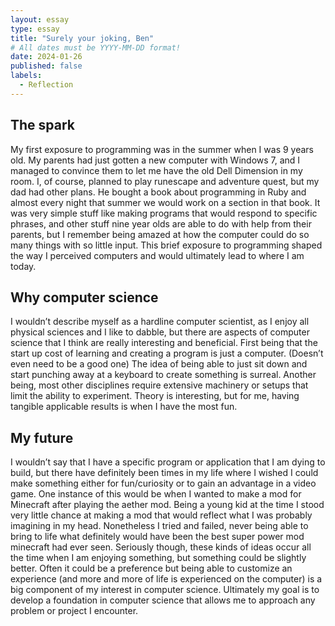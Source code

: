 ```yaml
---
layout: essay
type: essay
title: "Surely your joking, Ben"
# All dates must be YYYY-MM-DD format!
date: 2024-01-26
published: false
labels:
  - Reflection
---
```


## The spark

My first exposure to programming was in the summer when I was 9 years old. My parents had just gotten a new computer with Windows 7, and I managed to convince them to let me have the old Dell Dimension in my room. I, of course, planned to play runescape and adventure quest, but my dad had other plans. He bought a book about programming in Ruby and almost every night that summer we would work on a section in that book. It was very simple stuff like making programs that would respond to specific phrases, and other stuff nine year olds are able to do with help from their parents, but I remember being amazed at how the computer could do so many things with so little input. This brief exposure to programming shaped the way I perceived computers and would ultimately lead to where I am today.

## Why computer science

I wouldn’t describe myself as a hardline computer scientist, as I enjoy all physical sciences and I like to dabble, but there are aspects of computer science that I think are really interesting and beneficial. First being that the start up cost of learning and creating a program is just a computer. (Doesn’t even need to be a good one) The idea of being able to just sit down and start punching away at a keyboard to create something  is surreal. Another being, most other disciplines require extensive machinery or setups that limit the ability to experiment. Theory is interesting, but for me, having tangible applicable results is when I have the most fun.

## My future

I wouldn’t say that I have a specific program or application that I am dying to build, but there have definitely been times in my life where I wished I could make something either for fun/curiosity or to gain an advantage in a video game. One instance of this would be when I wanted to make a mod for Minecraft after playing the aether mod. Being a young kid at the time I stood very little chance at making a mod that would reflect what I was probably imagining in my head. Nonetheless I tried and failed, never being able to bring to life what definitely would have been the best super power mod minecraft had ever seen. Seriously though, these kinds of ideas occur all the time when I am enjoying something, but something could be slightly better. Often it could be a preference but being able to customize an experience (and more and more of life is experienced on the computer) is a big component of my interest in computer science. Ultimately my goal is to develop a foundation in computer science that allows me to approach any problem or project I encounter.


